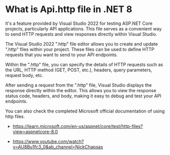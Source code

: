 
# What is Api.http file in .NET 8

It's a feature provided by Visual Studio 2022 for testing ASP.NET Core projects, particularly API applications. This file serves as a convenient way to send HTTP requests and view responses directly within Visual Studio.

The Visual Studio 2022 ".http" file editor allows you to create and update ".http" files within your project. These files can be used to define HTTP requests that you want to send to your API endpoints.

Within the ".http" file, you can specify the details of HTTP requests such as the URL, HTTP method (GET, POST, etc.), headers, query parameters, request body, etc.

After sending a request from the ".http" file, Visual Studio displays the response directly within the editor. This allows you to view the response status code, headers, and body, making it easy to debug and test your API endpoints.

You can also check the completed Microsoft official documentation of using http files.

- https://learn.microsoft.com/en-us/aspnet/core/test/http-files?view=aspnetcore-8.0

- https://www.youtube.com/watch?v=AU8Bu1fc3_0&ab_channel=NickChapsas

